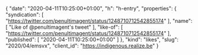 {
  "date": "2020-04-11T10:25:00+01:00",
  "h": "h-entry",
  "properties": {
    "syndication": [
      "https://twitter.com/penultimagent/status/1248710712542855174"
    ],
    "name": [
      "Like of @penultimagent's tweet"
    ],
    "like-of": [
      "https://twitter.com/penultimagent/status/1248710712542855174"
    ],
    "published": [
      "2020-04-11T10:25:00+01:00"
    ]
  },
  "kind": "likes",
  "slug": "2020/04/emsvx",
  "client_id": "https://indigenous.realize.be"
}
